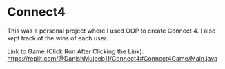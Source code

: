 # Connect4
This was a personal project where I used OOP to create Connect 4. I also kept track of the wins of each user.

Link to Game (Click Run After Clicking the Link): https://replit.com/@DanishMujeeb11/Connect4#Connect4Game/Main.java
